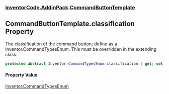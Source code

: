 ### [InventorCode.AddinPack](InventorCode.AddinPack.md 'InventorCode.AddinPack').[CommandButtonTemplate](InventorCode.AddinPack.CommandButtonTemplate.md 'InventorCode.AddinPack.CommandButtonTemplate')

## CommandButtonTemplate.classification Property

The classification of the command button; define as a Inventor.CommandTypesEnum. This must be overridden in the extending class.

```csharp
protected abstract Inventor.CommandTypesEnum classification { get; set; }
```

#### Property Value
[Inventor.CommandTypesEnum](https://docs.microsoft.com/en-us/dotnet/api/Inventor.CommandTypesEnum 'Inventor.CommandTypesEnum')